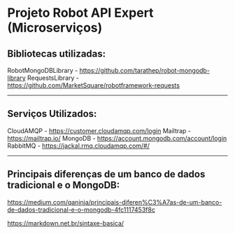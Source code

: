# Projeto Robot API Expert (Microserviços)

## Bibliotecas utilizadas:
RobotMongoDBLibrary - https://github.com/tarathep/robot-mongodb-library
RequestsLibrary - https://github.com/MarketSquare/robotframework-requests

-----------------------------------------------------------------------------------

## Serviços Utilizados:
CloudAMQP - https://customer.cloudamqp.com/login
Mailtrap - https://mailtrap.io/
MongoDB - https://account.mongodb.com/account/login
RabbitMQ - https://jackal.rmq.cloudamqp.com/#/

-----------------------------------------------------------------------------------

## Principais diferenças de um banco de dados tradicional e o MongoDB:
https://medium.com/qaninja/principais-diferen%C3%A7as-de-um-banco-de-dados-tradicional-e-o-mongodb-4fc1117453f8c





https://markdown.net.br/sintaxe-basica/
